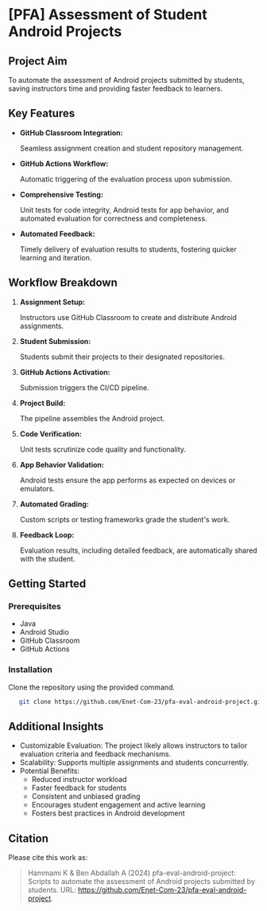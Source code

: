 # [PFA] Assessment of Student Android Projects

## Project Aim

To automate the assessment of Android projects submitted by students, saving instructors time and providing faster feedback to learners.

## Key Features

- **GitHub Classroom Integration:**

   Seamless assignment creation and student repository management.

- **GitHub Actions Workflow:**

   Automatic triggering of the evaluation process upon submission.

- **Comprehensive Testing:**

   Unit tests for code integrity, Android tests for app behavior, and automated evaluation for correctness and completeness.

- **Automated Feedback:**

   Timely delivery of evaluation results to students, fostering quicker learning and iteration.

## Workflow Breakdown

1. **Assignment Setup:**

   Instructors use GitHub Classroom to create and distribute Android assignments.

2. **Student Submission:**

   Students submit their projects to their designated repositories.

3. **GitHub Actions Activation:**

   Submission triggers the CI/CD pipeline.

4. **Project Build:**

   The pipeline assembles the Android project.

5. **Code Verification:**

   Unit tests scrutinize code quality and functionality.

6. **App Behavior Validation:**

   Android tests ensure the app performs as expected on devices or emulators.

7. **Automated Grading:**

   Custom scripts or testing frameworks grade the student's work.

8. **Feedback Loop:**

   Evaluation results, including detailed feedback, are automatically shared with the student.

## Getting Started

### Prerequisites

- Java
- Android Studio
- GitHub Classroom
- GitHub Actions

### Installation

Clone the repository using the provided command.

```bash
   git clone https://github.com/Enet-Com-23/pfa-eval-android-project.git
```

## Additional Insights

- Customizable Evaluation: The project likely allows instructors to tailor evaluation criteria and feedback mechanisms.
- Scalability: Supports multiple assignments and students concurrently.
- Potential Benefits:
  - Reduced instructor workload
  - Faster feedback for students
  - Consistent and unbiased grading
  - Encourages student engagement and active learning
  - Fosters best practices in Android development

## Citation

Please cite this work as:

> Hammami K & Ben Abdallah A (2024) pfa-eval-android-project: Scripts
> to automate the assessment of Android projects submitted by students.
> URL: <https://github.com/Enet-Com-23/pfa-eval-android-project>.
